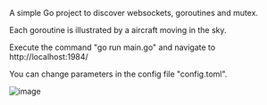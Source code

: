 A simple Go project to discover websockets, goroutines and mutex.

Each goroutine is illustrated by a aircraft moving in the sky.

Execute the command "go run main.go" and navigate to http://localhost:1984/

You can change parameters in the config file "config.toml".

![image](https://github.com/user-attachments/assets/40dd3158-e22a-4bd1-a235-c4c9e563bea5)

